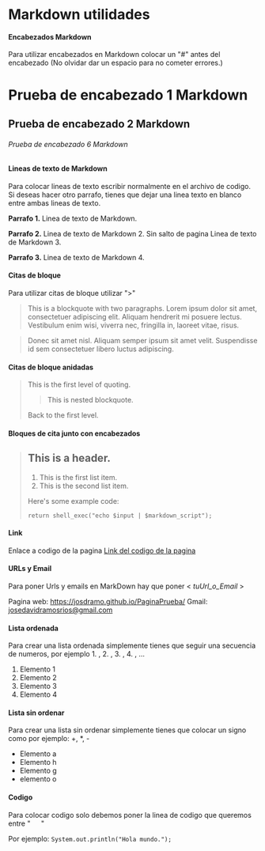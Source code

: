 # Markdown utilidades

#### **Encabezados Markdown**

Para utilizar encabezados en Markdown colocar un "#" antes del encabezado (No olvidar dar un espacio para no cometer errores.)

# Prueba de encabezado 1 Markdown
## Prueba de encabezado 2 Markdown
###### Prueba de encabezado 6 Markdown

#### **Lineas de texto de Markdown**

Para colocar lineas de texto escribir normalmente en el archivo de codigo. Si deseas hacer otro parrafo, tienes que dejar una linea texto en blanco entre ambas lineas de texto.

**Parrafo 1.** Linea de texto de Markdown.

**Parrafo 2.** Linea de texto de Markdown 2. Sin salto de pagina
Linea de texto de Markdown 3.

**Parrafo 3.** Linea de texto de Markdown 4.

#### **Citas de bloque**

Para utilizar citas de bloque utilizar ">"

> This is a blockquote with two paragraphs. Lorem ipsum dolor sit amet,
consectetuer adipiscing elit. Aliquam hendrerit mi posuere lectus.
Vestibulum enim wisi, viverra nec, fringilla in, laoreet vitae, risus.

> Donec sit amet nisl. Aliquam semper ipsum sit amet velit. Suspendisse
id sem consectetuer libero luctus adipiscing.

#### **Citas de bloque anidadas**

> This is the first level of quoting.
>
> > This is nested blockquote.
>
> Back to the first level.

#### **Bloques de cita junto con encabezados**

> ## This is a header.
> 
> 1.   This is the first list item.
> 2.   This is the second list item.
> 
> Here's some example code:
> 
>     return shell_exec("echo $input | $markdown_script");

#### **Link**

Enlace a codigo de la pagina [Link del codigo de la pagina](https://github.com/josdramo/PaginaPrueba/blob/main/index.md)

#### **URLs y Email**

Para poner Urls y emails en MarkDown hay que poner < *tuUrl_o_Email* >

Pagina web: <https://josdramo.github.io/PaginaPrueba/>
Gmail: <josedavidramosrios@gmail.com>

#### **Lista ordenada**

Para crear una lista ordenada simplemente tienes que seguir una secuencia de numeros, por ejemplo 1. , 2. , 3. , 4. , ...

1. Elemento 1
2. Elemento 2
3. Elemento 3
4. Elemento 4

#### **Lista sin ordenar**

Para crear una lista sin ordenar simplemente tienes que colocar un signo como por ejemplo: +, *, -

+ Elemento a
+ Elemento h
+ Elemento g
+ elemento o

#### **Codigo**

Para colocar codigo solo debemos poner la linea de codigo que queremos entre "`   `"

Por ejemplo: `System.out.println("Hola mundo.");`


